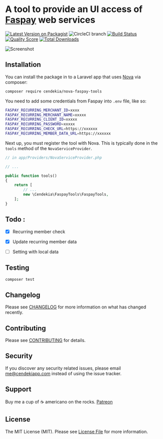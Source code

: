 
# A tool to provide an UI access of [Faspay](https://faspay.co.id) web services

[![Latest Version on Packagist](https://img.shields.io/packagist/v/cendekia/nova-faspay-tools.svg?style=flat-square)](https://packagist.org/packages/cendekia/nova-faspay-tools)
![CircleCI branch](https://img.shields.io/circleci/project/github/cendekia/nova-faspay-tools/master.svg?style=flat-square)
[![Build Status](https://img.shields.io/travis/cendekia/nova-faspay-tools/master.svg?style=flat-square)](https://travis-ci.org/cendekia/nova-faspay-tools)
[![Quality Score](https://img.shields.io/scrutinizer/g/cendekia/nova-faspay-tools.svg?style=flat-square)](https://scrutinizer-ci.com/g/cendekia/nova-faspay-tools)
[![Total Downloads](https://img.shields.io/packagist/dt/cendekia/nova-faspay-tools.svg?style=flat-square)](https://packagist.org/packages/cendekia/nova-faspay-tools)

![Screenshot](https://i.imgur.com/GlTsvyJ.png)

## Installation

You can install the package in to a Laravel app that uses [Nova](https://nova.laravel.com) via composer:

```bash
composer require cendekia/nova-faspay-tools
```

You need to add some credentials from Faspay into `.env` file, like so:

```bash
FASPAY_RECURRING_MERCHANT_ID=xxxx
FASPAY_RECURRING_MERCHANT_NAME=xxxxx
FASPAY_RECURRING_CLIENT_ID=xxxxx
FASPAY_RECURRING_PASSWORD=xxxxx
FASPAY_RECURRING_CHECK_URL=https://xxxxxx
FASPAY_RECURRING_MEMBER_DATA_URL=https://xxxxxx
```

Next up, you must register the tool with Nova. This is typically done in the `tools` method of the `NovaServiceProvider`.

```php
// in app/Providers/NovaServiceProvider.php

// ...

public function tools()
{
    return [
        // ...
        new \Cendekia\FaspayTools\FaspayTools,
    ];
}
```


## Todo :

- [x] Recurring member check
- [x] Update recurring member data
- [ ] Setting with local data


## Testing

``` bash
composer test
```

## Changelog

Please see [CHANGELOG](CHANGELOG.md) for more information on what has changed recently.

## Contributing

Please see [CONTRIBUTING](CONTRIBUTING.md) for details.

## Security

If you discover any security related issues, please email me@cendekiapp.com instead of using the issue tracker.

## Support

Buy me a cup of ☕ americano on the rocks. [Patreon](https://www.patreon.com/cendekia)

## License

The MIT License (MIT). Please see [License File](LICENSE.md) for more information.
